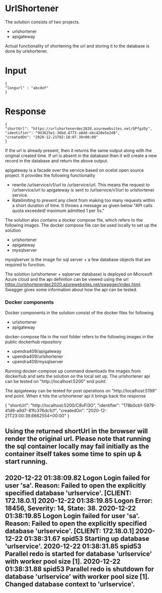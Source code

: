 # UrlShortener

The solution consists of two projects.

  - urlshortener
  - apigateway

Actual functionality of shortening the url and storing it to the database is done by urlshortener. 
# Input
    {
    "longurl" : "abcdef"
    }
# Response
    {
    "shortUrl": "https://urlshortenerdec2020.azurewebsites.net/GPfgzDy",
    "identifier": "9d3625e1-36bd-4773-a8dd-ebc420e5e2d8",
    "createdOn": "2020-12-21T02:18:07.39+00:00"
    }
    
If the url is already present, then it returns the same output along with the original created time. If url is absent in the database then it will create a new record in the database and return the above output.

apigateway is a facade over the service based on ocelot open source project. It provides the following functionality
- rewrite /urlservice/v1/url to /urlservice/url. This means the request to /urlservice/url to apigateway is sent to /urlservice/v1/url to urlshortener service.
- Ratelimiting to prevent any client from making too many requests within a short duration of time. It throws a message as given below
"API calls quota exceeded! maximum admitted 1 per 5s."

The solution also contains a docker compose file, which refers to the following images. The docker compose file can be used locally to set up the solution
- urlshortener
- apigateway
- mysqlserver

mysqlserver is the image for sql server + a few database objects that are required to function.

The solution (urlshortener + sqlserver database) is deployed on Microsoft Azure cloud and the api definition can be viewed using the url
https://urlshortenerdec2020.azurewebsites.net/swagger/index.html. Swagger gives some information about how the api can be tested.

### Docker components
Docker components in the solution consist of the docker files for following
- urlshortener
- apigateway

docker-compose file in the root folder refers to the following images in the public dockerhub repository
- upendra409/apigateway
- upendra409/urlshortener
- upendra409/mysqlserver


Running docker-compose up command downloads the images from dockerhub and sets the solution on the local set up. The urlshortener api can be tested on "http://localhost:5200" end point.

The apigateway can be tested for post operations on "http://localhost:5199" end point. When it hits the urlshortener api it brings back the response 

{
    "shortUrl": "http://localhost:5200/C8vFl3O",
    "identifier": "178b0cb1-5979-41d9-a9d7-81fc376dc1cf",
    "createdOn": "2020-12-21T23:00:39.6662554+00:00"
}

Using the returned shortUrl in the browser will render the original url. Please note that running the sql container locally may fail initially as the container itself takes some time to spin up & start running.
-----------------
2020-12-22 01:38:09.82 Logon       Login failed for user 'sa'. Reason: Failed to open the explicitly specified database 'urlservice'. [CLIENT: 172.18.0.1]
2020-12-22 01:38:19.85 Logon       Error: 18456, Severity: 14, State: 38.
2020-12-22 01:38:19.85 Logon       Login failed for user 'sa'. Reason: Failed to open the explicitly specified database 'urlservice'. [CLIENT: 172.18.0.1]
2020-12-22 01:38:31.67 spid53      Starting up database 'urlservice'.
2020-12-22 01:38:31.85 spid53      Parallel redo is started for database 'urlservice' with worker pool size [1].
2020-12-22 01:38:31.88 spid53      Parallel redo is shutdown for database 'urlservice' with worker pool size [1].
Changed database context to 'urlservice'.
------------------
